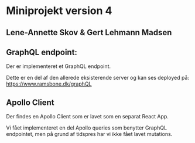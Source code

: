 # Miniprojekt version 4
## Lene-Annette Skov & Gert Lehmann Madsen

## GraphQL endpoint:
Der er implementeret et GraphQL endpoint.

Dette er en del af den allerede eksisterende server og kan ses deployed på:
https://www.ramsbone.dk/graphQL

## Apollo Client
Der findes en Apollo Client som er lavet som en separat React App.

Vi fået implementeret en del Apollo queries som benytter GraphQL endpointet,
men på grund af tidspres har vi ikke fået lavet mutations.

